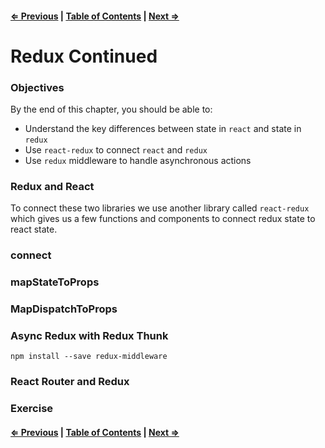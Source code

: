 #### [⇐ Previous](./05-redux_intro.md) | [Table of Contents](./../readme.md) | [Next ⇒](./07-backend.md)

# Redux Continued

### Objectives

By the end of this chapter, you should be able to:

- Understand the key differences between state in `react` and state in `redux`
- Use `react-redux` to connect `react` and `redux`
- Use `redux` middleware to handle asynchronous actions

### Redux and React

To connect these two libraries we use another library called `react-redux` which gives us a few functions and components to connect redux state to react state. 

### connect

### mapStateToProps

### MapDispatchToProps

### <Provider></Provider>

### Async Redux with Redux Thunk

`npm install --save redux-middleware`

### React Router and Redux

### Exercise

#### [⇐ Previous](./05-redux_intro.md) | [Table of Contents](./../readme.md) | [Next ⇒](./07-backend.md)